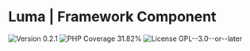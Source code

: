 # Luma | Framework Component

<div>
<!-- Version Badge -->
<img src="https://img.shields.io/badge/Version-0.2.1-blue" alt="Version 0.2.1">
<!-- PHP Coverage Badge -->
<img src="https://img.shields.io/badge/PHP Coverage-31.82%25-red" alt="PHP Coverage 31.82%">
<!-- License Badge -->
<img src="https://img.shields.io/badge/License-GPL--3.0--or--later-34ad9b" alt="License GPL--3.0--or--later">
</div>